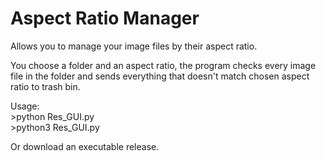 # Aspect Ratio Manager
Allows you to manage your image files by their aspect ratio.

You choose a folder and an aspect ratio, the program checks every image file in the folder and sends everything that doesn't match chosen aspect ratio to trash bin.

Usage:<br>
      >python Res_GUI.py
	<br>
      >python3 Res_GUI.py

Or download an executable release.
